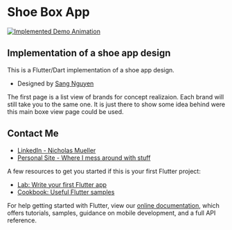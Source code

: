 # Shoe Box App

[![Implemented Demo Animation][]][Demo]

## Implementation of a shoe app design

This is a Flutter/Dart implementation of a shoe app design.
- Designed by [Sang Nguyen](https://dribbble.com/sanggggg)

The first page is a list view of brands for concept realizaion. Each brand will still take you to 
the same one. It is just there to show some idea behind were this main boxe view page could be used.

## Contact Me
- [LinkedIn - Nicholas Mueller](https://www.linkedin.com/in/nicholas-mueller-b12006b6/)
- [Personal Site - Where I mess around with stuff](https://nightmue.github.io/)

A few resources to get you started if this is your first Flutter project:

- [Lab: Write your first Flutter app](https://flutter.dev/docs/get-started/codelab)
- [Cookbook: Useful Flutter samples](https://flutter.dev/docs/cookbook)

For help getting started with Flutter, view our 
[online documentation](https://flutter.dev/docs), which offers tutorials, 
samples, guidance on mobile development, and a full API reference.

[Implemented Demo Animation]:  https://github.com/nightMue/ShoeBoxApp/tree/master/assets/gif.gif
[demo]: https://github.com/nightMue/ShoeBoxApp/tree/master/assets/gif.gif
